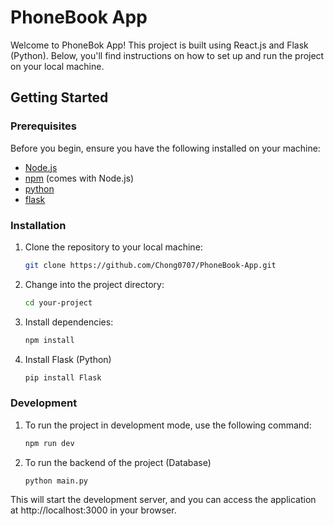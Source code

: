 # PhoneBook App

Welcome to PhoneBok App! This project is built using React.js and Flask (Python). Below, you'll find instructions on how to set up and run the project on your local machine.

## Getting Started

### Prerequisites

Before you begin, ensure you have the following installed on your machine:

- [Node.js](https://nodejs.org/)
- [npm](https://www.npmjs.com/) (comes with Node.js)
- [python](https://www.python.org/downloads/)
- [flask](https://flask.palletsprojects.com/en/3.0.x/installation/)

### Installation

1. Clone the repository to your local machine:

   ```bash
   git clone https://github.com/Chong0707/PhoneBook-App.git

2. Change into the project directory:
   
   ```bash
   cd your-project

3. Install dependencies:

   ```bash
   npm install
   
4. Install Flask (Python)
   ```bash
   pip install Flask

### Development

1. To run the project in development mode, use the following command:
   
   ```bash
   npm run dev

2. To run the backend of the project (Database)

   ```bash
   python main.py
   
This will start the development server, and you can access the application at http://localhost:3000 in your browser.
